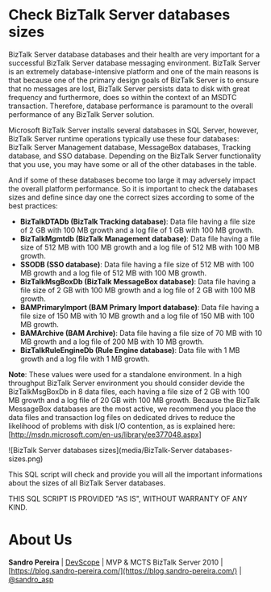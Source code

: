 # Check BizTalk Server databases sizes
BizTalk Server database databases and their health are very important for a successful BizTalk Server database messaging environment. BizTalk Server is an extremely database-intensive platform and one of the main reasons is that because one of the primary design goals of BizTalk Server is to ensure that no messages are lost, BizTalk Server persists data to disk with great frequency and furthermore, does so within the context of an MSDTC transaction. Therefore, database performance is paramount to the overall performance of any BizTalk Server solution.

Microsoft BizTalk Server installs several databases in SQL Server, however, BizTalk Server runtime operations typically use these four databases: BizTalk Server Management database, MessageBox databases, Tracking database, and SSO database. Depending on the BizTalk Server functionality that you use, you may have some or all of the other databases in the table.

And if some of these databases become too large it may adversely impact the overall platform performance. So it is important to check the databases sizes and define since day one the correct sizes according to some of the best practices:
* **BizTalkDTADb (BizTalk Tracking database)**: Data file having a file size of 2 GB with 100 MB growth and a log file of 1 GB with 100 MB growth.
* **BizTalkMgmtdb (BizTalk Management database)**: Data file having a file size of 512 MB with 100 MB growth and a log file of 512 MB with 100 MB growth.
* **SSODB (SSO database)**: Data file having a file size of 512 MB with 100 MB growth and a log file of 512 MB with 100 MB growth.
* **BizTalkMsgBoxDb (BizTalk MessageBox database)**: Data file having a file size of 2 GB with 100 MB growth and a log file of 2 GB with 100 MB growth.
* **BAMPrimaryImport (BAM Primary Import database)**: Data file having a file size of 150 MB with 10 MB growth and a log file of 150 MB with 100 MB growth.
* **BAMArchive (BAM Archive)**: Data file having a file size of 70 MB with 10 MB growth and a log file of 200 MB with 10 MB growth.
* **BizTalkRuleEngineDb (Rule Engine database)**: Data file with 1 MB growth and a log file with 1 MB growth.

**Note**: These values ​​were used for a standalone environment. In a high throughput BizTalk Server environment you should consider devide the BizTalkMsgBoxDb in 8 data files, each having a file size of 2 GB with 100 MB growth and a log file of 20 GB with 100 MB growth. Because the BizTalk MessageBox databases are the most active, we recommend you place the data files and transaction log files on dedicated drives to reduce the likelihood of problems with disk I/O contention, as is explained here: [http://msdn.microsoft.com/en-us/library/ee377048.aspx]

![BizTalk Server databases sizes](media/BizTalk-Server databases-sizes.png)

This SQL script will check and provide you will all the important informations about the sizes of all BizTalk Server databases.
 
THIS SQL SCRIPT IS PROVIDED "AS IS", WITHOUT WARRANTY OF ANY KIND.

# About Us
**Sandro Pereira** | [DevScope](http://www.devscope.net/) | MVP & MCTS BizTalk Server 2010 | [https://blog.sandro-pereira.com/](https://blog.sandro-pereira.com/) | [@sandro_asp](https://twitter.com/sandro_asp)